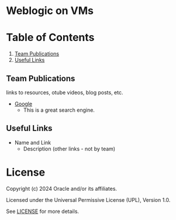 # Weblogic on VMs 
 
<Custom Applications with or without Weblogic>
 
# Table of Contents
 
1. [Team Publications](#team-publications)
2. [Useful Links](#useful-uinks)

 
## Team Publications
 links to resources, otube videos, blog posts, etc. 
 
- [Google](http://www.google.com)
  - This is a great search engine.
 
## Useful Links
 
- Name and Link
    - Description
(other links - not by team)
 
# License
 
Copyright (c) 2024 Oracle and/or its affiliates.
 
Licensed under the Universal Permissive License (UPL), Version 1.0.
 
See [LICENSE](https://github.com/oracle-devrel/technology-engineering/blob/folder-structure/LICENSE) for more details.
